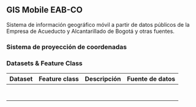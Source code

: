 ## GIS Mobile EAB-CO

Sistema de información geográfico móvil a partir de datos públicos de la Empresa de Acueducto y Alcantarillado de Bogotá y otras fuentes.


### Sistema de proyección de coordenadas



### Datasets & Feature Class


| Dataset   | Feature class  | Descripción | Fuente de datos |
|:----------|:---------------|:------------|:----------------|
|           |                |             |                 |
|           |                |             |                 |
|           |                |             |                 |
|           |                |             |                 |
|           |                |             |                 |
|           |                |             |                 |
|           |                |             |                 |






